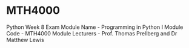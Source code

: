 # MTH4000
Python Week 8 Exam  Module Name - Programming in Python I Module Code - MTH4000 Module Lecturers - Prof. Thomas Prellberg and Dr Matthew Lewis
